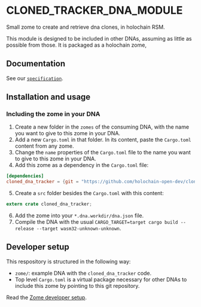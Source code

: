 # CLONED_TRACKER_DNA_MODULE

Small zome to create and retrieve dna clones, in holochain RSM.

This module is designed to be included in other DNAs, assuming as little as possible from those. It is packaged as a holochain zome,

## Documentation

See our [`specification`](https://hackmd.io/BKUneWqYSOOgit6ZgKNYcQ?view).

## Installation and usage

### Including the zome in your DNA

1. Create a new folder in the `zomes` of the consuming DNA, with the name you want to give to this zome in your DNA.
2. Add a new `Cargo.toml` in that folder. In its content, paste the `Cargo.toml` content from any zome.
3. Change the `name` properties of the `Cargo.toml` file to the name you want to give to this zome in your DNA.
4. Add this zome as a dependency in the `Cargo.toml` file:
```toml
[dependencies]
cloned_dna_tracker = {git = "https://github.com/holochain-open-dev/cloned-dnas-tracker", package = "cloned_dna_tracker"}
```
5. Create a `src` folder besides the `Cargo.toml` with this content:
```rust
extern crate cloned_dna_tracker;
```
6. Add the zome into your `*.dna.workdir/dna.json` file.
7. Compile the DNA with the usual `CARGO_TARGET=target cargo build --release --target wasm32-unknown-unknown`.

## Developer setup

This respository is structured in the following way:

- `zome/`: example DNA with the `cloned_dna_tracker` code.
- Top level `Cargo.toml` is a virtual package necessary for other DNAs to include this zome by pointing to this git repository.

Read the [Zome developer setup](/zome/README.md).
